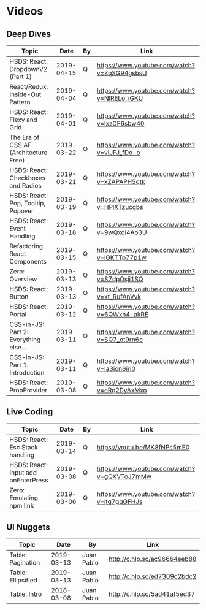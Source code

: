 # Videos

## Deep Dives

| Topic                                 | Date       | By  | Link                                        |
| ------------------------------------- | ---------- | --- | ------------------------------------------- |
| HSDS: React: DropdownV2 (Part 1)      | 2019-04-15 | Q   | https://www.youtube.com/watch?v=ZqSG94gsbsU |
| React/Redux: Inside-Out Pattern       | 2019-04-04 | Q   | https://www.youtube.com/watch?v=NlRELo_iGKU |
| HSDS: React: Flexy and Grid           | 2019-04-01 | Q   | https://www.youtube.com/watch?v=lxzDF6sbw40 |
| The Era of CSS AF (Architecture Free) | 2019-03-22 | Q   | https://www.youtube.com/watch?v=vIJFJ_fDo-o |
| HSDS: React: Checkboxes and Radios    | 2019-03-21 | Q   | https://www.youtube.com/watch?v=xZAPAPH5qtk |
| HSDS: React: Pop, Tooltip, Popover    | 2019-03-19 | Q   | https://www.youtube.com/watch?v=HPlXTzucgbs |
| HSDS: React: Event Handling           | 2019-03-18 | Q   | https://www.youtube.com/watch?v=9wQxdl4Ao3U |
| Refactoring React Components          | 2019-03-15 | Q   | https://www.youtube.com/watch?v=lGKTTp77p1w |
| Zero: Overview                        | 2019-03-13 | Q   | https://www.youtube.com/watch?v=S7dpOsji1SQ |
| HSDS: React: Button                   | 2019-03-13 | Q   | https://www.youtube.com/watch?v=xt_RufAnVvk |
| HSDS: React: Portal                   | 2019-03-12 | Q   | https://www.youtube.com/watch?v=6QWxh4-akRE |
| CSS-in-JS: Part 2: Everything else... | 2019-03-11 | Q   | https://www.youtube.com/watch?v=SQ7_ot9rn6c |
| CSS-in-JS: Part 1: Introduction       | 2019-03-11 | Q   | https://www.youtube.com/watch?v=Ia3ion6iri0 |
| HSDS: React: PropProvider             | 2019-03-08 | Q   | https://www.youtube.com/watch?v=eRq2DyAxMxo |

## Live Coding

| Topic                               | Date       | By  | Link                                        |
| ----------------------------------- | ---------- | --- | ------------------------------------------- |
| HSDS: React: Esc Stack handling     | 2019-03-14 | Q   | https://youtu.be/MK8fNPs5mE0                |
| HSDS: React: Input add onEnterPress | 2019-03-08 | Q   | https://www.youtube.com/watch?v=gQXVToJ7mMw |
| Zero: Emulating npm link            | 2019-03-06 | Q   | https://www.youtube.com/watch?v=jtq7gqGFHJs |

## UI Nuggets

| Topic              | Date       | By         | Link                         |
| ------------------ | ---------- | ---------- | ---------------------------- |
| Table: Pagination  | 2019-03-13 | Juan Pablo | http://c.hlp.sc/ac96664eeb88 |
| Table: Ellipsified | 2019-03-13 | Juan Pablo | http://c.hlp.sc/ed7309c2bdc2 |
| Table: Intro       | 2018-03-08 | Juan Pablo | http://c.hlp.sc/5ad41af5ed37 |
